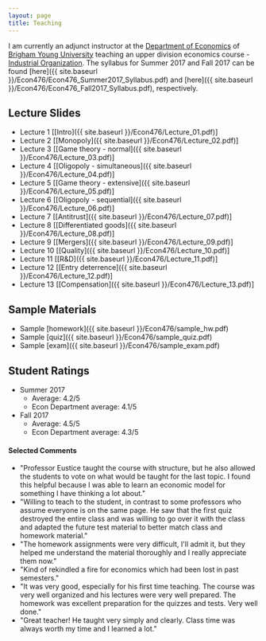 ```yaml
---
layout: page
title: Teaching
---
```


I am currently an adjunct instructor at the [Department of Economics](http://ses.wsu.edu) of [Brigham Young University](https://www.byu.edu) teaching an upper division economics course - [Industrial Organization](https://catalog.byu.edu/family-home-and-social-sciences/economics/industrial-organization). The syllabus for Summer 2017 and Fall 2017 can be found [here]({{ site.baseurl }}/Econ476/Econ476_Summer2017_Syllabus.pdf) and [here]({{ site.baseurl }}/Econ476/Econ476_Fall2017_Syllabus.pdf), respectively.

## Lecture Slides

* Lecture 1 [[Intro]({{ site.baseurl }}/Econ476/Lecture_01.pdf)]
* Lecture 2 [[Monopoly]({{ site.baseurl }}/Econ476/Lecture_02.pdf)]
* Lecture 3 [[Game theory - normal]({{ site.baseurl }}/Econ476/Lecture_03.pdf)]
* Lecture 4 [[Oligopoly - simultaneous]({{ site.baseurl }}/Econ476/Lecture_04.pdf)]
* Lecture 5 [[Game theory - extensive]({{ site.baseurl }}/Econ476/Lecture_05.pdf)]
* Lecture 6 [[Oligopoly - sequential]({{ site.baseurl }}/Econ476/Lecture_06.pdf)]
* Lecture 7 [[Antitrust]({{ site.baseurl }}/Econ476/Lecture_07.pdf)]
* Lecture 8 [[Differentiated goods]({{ site.baseurl }}/Econ476/Lecture_08.pdf)]
* Lecture 9 [[Mergers]({{ site.baseurl }}/Econ476/Lecture_09.pdf)]
* Lecture 10 [[Quality]({{ site.baseurl }}/Econ476/Lecture_10.pdf)]
* Lecture 11 [[R&D]({{ site.baseurl }}/Econ476/Lecture_11.pdf)]
* Lecture 12 [[Entry deterrence]({{ site.baseurl }}/Econ476/Lecture_12.pdf)]
* Lecture 13 [[Compensation]({{ site.baseurl }}/Econ476/Lecture_13.pdf)]

## Sample Materials

* Sample [homework]({{ site.baseurl }}/Econ476/sample_hw.pdf)
* Sample [quiz]({{ site.baseurl }}/Econ476/sample_quiz.pdf)
* Sample [exam]({{ site.baseurl }}/Econ476/sample_exam.pdf)

## Student Ratings

* Summer 2017
  * Average: 4.2/5
  * Econ Department average: 4.1/5
* Fall 2017
  * Average: 4.5/5
  * Econ Department average: 4.3/5

#### Selected Comments

* "Professor Eustice taught the course with structure, but he also allowed the students to vote on what would be taught for the last topic. I found this helpful because I was able to learn an economic model for something I have thinking a lot about."
* "Willing to teach to the student, in contrast to some professors who assume everyone is on the same page. He saw that the first quiz destroyed the entire class and was willing to go over it with the class and adapted the future test material to better match class and homework material."
* "The homework assignments were very difficult, I'll admit it, but they helped me understand the material thoroughly and I really appreciate them now."
* "Kind of rekindled a fire for economics which had been lost in past semesters."
* "It was very good, especially for his first time teaching. The course was very well organized and his lectures were very well prepared. The homework was excellent preparation for the quizzes and tests. Very well done."
* "Great teacher! He taught very simply and clearly. Class time was always worth my time and I learned a lot."
